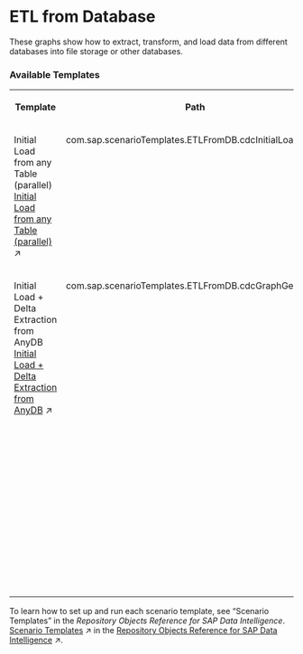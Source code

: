 <!-- loioa43971ac33f34f93b24137d740ff3d7a -->

# ETL from Database

These graphs show how to extract, transform, and load data from different databases into file storage or other databases.





### Available Templates


<table>
<tr>
<th valign="top">

Template

</th>
<th valign="top">

Path

</th>
<th valign="top">

Description

</th>
</tr>
<tr>
<td valign="top">

Initial Load from any Table \(parallel\) [Initial Load from any Table (parallel)](https://help.sap.com/viewer/9182d964573745e89f523395d7c43e53/Dev/en-US/727f84c0eeba40a2a0ae4998ee94a081.html "Demonstrates how to read contents from any table and load it into a file.") :arrow_upper_right: 

</td>
<td valign="top">

com.sap.scenarioTemplates.ETLFromDB.cdcInitialLoad

</td>
<td valign="top">

Read contents from an Oracle table and load it into files stored on a connected \(cloud\) storage.

</td>
</tr>
<tr>
<td valign="top">

Initial Load + Delta Extraction from AnyDB [Initial Load + Delta Extraction from AnyDB](https://help.sap.com/viewer/9182d964573745e89f523395d7c43e53/Dev/en-US/099adc5b14184bf0abaab0ea4bd31ed8.html "Demonstrates how to use CDC Graph Generator Operator for replication of relational databases.") :arrow_upper_right: 

</td>
<td valign="top">

com.sap.scenarioTemplates.ETLFromDB.cdcGraphGenerator

</td>
<td valign="top">

Use the CDC Graph Generator operator for replication of relational databases. The CDC Graph Generator operator generates the required SQL scripts so users can capture changes from a database source. The graphs generated from this graph capture the changes.

</td>
</tr>
</table>

To learn how to set up and run each scenario template, see “Scenario Templates” in the *Repository Objects Reference for SAP Data Intelligence*. [Scenario Templates](https://help.sap.com/viewer/9182d964573745e89f523395d7c43e53/Dev/en-US/2739328e6efc42be8cac62cf7dcfa449.html "Here, you'll find information on how to set up and run each scenario template we've prepared.") :arrow_upper_right: in the [Repository Objects Reference for SAP Data Intelligence](https://help.sap.com/viewer/9182d964573745e89f523395d7c43e53/Dev/en-US/6529535176db4c489fa9baaa75af1b33.html "The Repository Objects Reference contains information about the built-in operators and graphs that SAP Data Intelligence provides for use in SAP Data Intelligence Modeler.") :arrow_upper_right:.

